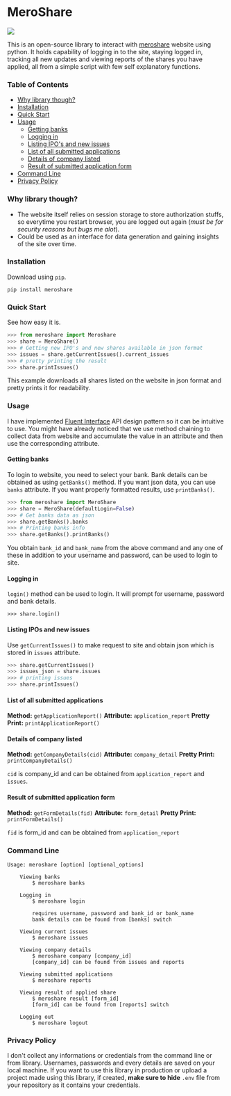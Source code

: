 # MeroShare
![](https://meroshare.cdsc.com.np/assets/img/brand-login.png)

This is an open-source library to interact with [meroshare](https://meroshare.cdsc.com.np/) website using python. It holds capability of logging in to the site, staying logged in, tracking all new updates and viewing reports of the shares you have applied, all from a simple script with few self explanatory functions.

### Table of Contents
- [Why library though?](#why-library-though-)
- [Installation](#installation)
- [Quick Start](#quick-start)
- [Usage](#usage)
    + [Getting banks](#getting-banks)
    + [Logging in](#logging-in)
    + [Listing IPO's and new issues](#listing-ipo-s-and-new-issues)
    + [List of all submitted applications](#list-of-all-submitted-applications)
    + [Details of company listed](#details-of-company-listed)
    + [Result of submitted application form](#result-of-submitted-application-form)
- [Command Line](#command-line)
- [Privacy Policy](#privacy-policy)

### Why library though?
  - The website itself relies on session storage to store authorization stuffs, so everytime you restart browser, you are logged out again (*must be for security reasons but bugs me alot*).
  - Could be used as an interface for data generation and gaining insights of the site over time.

### Installation
Download using `pip`.
```
pip install meroshare
```

### Quick Start
See how easy it is.
```python
>>> from meroshare import Meroshare
>>> share = MeroShare()
>>> # Getting new IPO's and new shares available in json format
>>> issues = share.getCurrentIssues().current_issues
>>> # pretty printing the result
>>> share.printIssues()
```
This example downloads all shares listed on the website in json format and pretty prints it for readability. 



### Usage

I have implemented [Fluent Interface](https://en.wikipedia.org/wiki/Fluent_interface) API design pattern so it can be intuitive to use. You might have already noticed that we use method chaining to collect data from website and accumulate the value in an attribute and then use the corresponding attribute.

#### Getting banks
To login to website, you need to select your bank. Bank details can be obtained as using `getBanks()` method. If you want json data, you can use `banks` attribute. If you want properly formatted results, use `printBanks()`. 
```python
>>> from meroshare import MeroShare
>>> share = MeroShare(defaultLogin=False)
>>> # Get banks data as json
>>> share.getBanks().banks
>>> # Printing banks info
>>> share.getBanks().printBanks()
```
You obtain `bank_id` and `bank_name` from the above command and any one of these in addition to your username and password, can be used to login to site.

#### Logging in
`login()` method can be used to login. It will prompt for username, password and bank details. 
```
>>> share.login()
```


#### Listing IPOs and new issues  

Use `getCurrentIssues()` to make request to site and obtain json which is stored in `issues` attribute.
```python
>>> share.getCurrentIssues()
>>> issues_json = share.issues
>>> # printing issues
>>> share.printIssues()
```


#### List of all submitted applications  

**Method:**  `getApplicationReport()` 
**Attribute:** `application_report` 
**Pretty Print:** `printApplicationReport()` 


#### Details of company listed  
**Method:** `getCompanyDetails(cid)` 
**Attribute:** `company_detail` 
**Pretty Print:** `printCompanyDetails()` 

`cid` is company_id and can be obtained from `application_report` and `issues`.


#### Result of submitted application form
**Method:** `getFormDetails(fid)` 
**Attribute:** `form_detail` 
**Pretty Print:** `printFormDetails()` 

`fid` is form_id and can be obtained from `application_report`

### Command Line
```
Usage: meroshare [option] [optional_options]

    Viewing banks
        $ meroshare banks

    Logging in
        $ meroshare login

        requires username, password and bank_id or bank_name
        bank details can be found from [banks] switch

    Viewing current issues
        $ meroshare issues

    Viewing company details
        $ meroshare company [company_id]
        [company_id] can be found from issues and reports

    Viewing submitted applications
        $ meroshare reports

    Viewing result of applied share
        $ meroshare result [form_id]
        [form_id] can be found from [reports] switch

    Logging out
        $ meroshare logout
```

### Privacy Policy
I don't collect any informations or credentials from the command line or from library. Usernames, passwords and every details are saved on your local machine. 
If you want to use this library in production or upload a project made using this library, if created, **make sure to hide** `.env` file from your repository as it contains your credentials. 

